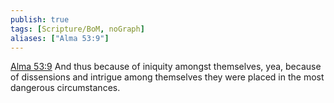 ```yaml
---
publish: true
tags: [Scripture/BoM, noGraph]
aliases: ["Alma 53:9"]
---
```

[Alma 53:9](https://churchofjesuschrist.org/study/scriptures/bofm/alma/53?lang=eng&id=p9#p9) And thus because of iniquity amongst themselves, yea, because of dissensions and intrigue among themselves they were placed in the most dangerous circumstances.
